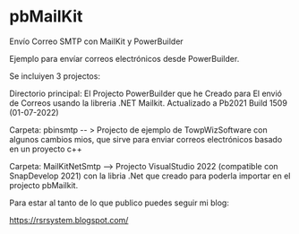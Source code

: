 # pbMailKit
Envío Correo SMTP con MailKit y PowerBuilder

Ejemplo para envíar correos electrónicos desde PowerBuilder.

Se incluiyen 3 projectos:

Directorio principal: El Projecto PowerBuilder que he Creado para El envió de Correos usando la libreria .NET Mailkit. Actualizado a Pb2021 Build 1509 (01-07-2022)

Carpeta: pbinsmtp -- > Projecto de ejemplo de TowpWizSoftware con algunos cambios mios, que sirve para enviar correos electrónicos basado en un proyecto c++

Carpeta: MailKitNetSmtp --> Projecto VisualStudio 2022 (compatible con SnapDevelop 2021) con la libria .Net que creado para poderla importar en el projecto pbMailkit.

Para estar al tanto de lo que publico puedes seguir mi blog:

https://rsrsystem.blogspot.com/
